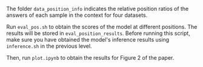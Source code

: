 The folder `data_position_info` indicates the relative position ratios of the answers of each sample in the context for four datasets.

Run `eval_pos.sh` to obtain the scores of the model at different positions. The results will be stored in `eval_position_results`. Before running this script, make sure you have obtained the model's inference results using `inference.sh` in the previous level.

Then, run `plot.ipynb` to obtain the results for Figure 2 of the paper.